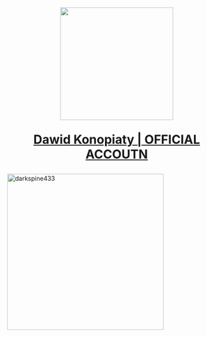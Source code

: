 <h1 align="center">
  <a href="https://github.com/DarkSpine433" target="blank">
    <img style="height:auto;" alt="" src="https://avatars.githubusercontent.com/u/93700087?v=4" width="260" height="260" class="avatar avatar-user width-full border color-bg-default">
    <p><b>Dawid Konopiaty | OFFICIAL ACCOUTN</b></p>
  </a>
</h1> 

<p><img  width="360" height="360" src="https://github-readme-stats.vercel.app/api/top-langs?username=darkspine433&show_icons=true&locale=en&layout=compact" alt="darkspine433" /></p>

